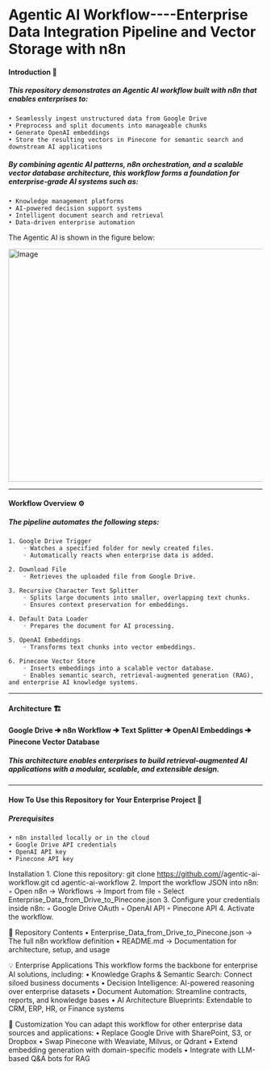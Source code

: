 # Agentic AI Workflow----Enterprise Data Integration Pipeline and Vector Storage with n8n

#### Introduction 📌
##### This repository demonstrates an Agentic AI workflow built with n8n that enables enterprises to:
    • Seamlessly ingest unstructured data from Google Drive
    • Preprocess and split documents into manageable chunks
    • Generate OpenAI embeddings
    • Store the resulting vectors in Pinecone for semantic search and downstream AI applications
    
##### By combining agentic AI patterns, n8n orchestration, and a scalable vector database architecture, this workflow forms a foundation for enterprise-grade AI systems such as:
    • Knowledge management platforms
    • AI-powered decision support systems
    • Intelligent document search and retrieval
    • Data-driven enterprise automation

The Agentic AI is shown in the figure below:

<img width="982" height="462" alt="Image" src="https://github.com/user-attachments/assets/71e76da7-1cbb-47ce-9834-6d24e2301eb0" />

---

#### Workflow Overview  ⚙️ 
##### The pipeline automates the following steps:

    1. Google Drive Trigger
        ◦ Watches a specified folder for newly created files.
        ◦ Automatically reacts when enterprise data is added.
        
    2. Download File
        ◦ Retrieves the uploaded file from Google Drive.
        
    3. Recursive Character Text Splitter
        ◦ Splits large documents into smaller, overlapping text chunks.
        ◦ Ensures context preservation for embeddings.
        
    4. Default Data Loader
        ◦ Prepares the document for AI processing.
        
    5. OpenAI Embeddings
        ◦ Transforms text chunks into vector embeddings.
        
    6. Pinecone Vector Store
        ◦ Inserts embeddings into a scalable vector database.
        ◦ Enables semantic search, retrieval-augmented generation (RAG), and enterprise AI knowledge systems.


---

#### Architecture  🏗️ 

#### Google Drive 🠊  n8n Workflow 🠊 Text Splitter 🠊  OpenAI Embeddings 🠊 Pinecone Vector Database

##### This architecture enables enterprises to build retrieval-augmented AI applications with a modular, scalable, and extensible design.

---

#### How To Use this Repository for Your Enterprise Project  🚀 

##### Prerequisites
    • n8n installed locally or in the cloud
    • Google Drive API credentials
    • OpenAI API key
    • Pinecone API key
    
Installation
    1. Clone this repository:
       git clone https://github.com/<your-username>/agentic-ai-workflow.git
       cd agentic-ai-workflow
    2. Import the workflow JSON into n8n:
        ◦ Open n8n → Workflows → Import from file
        ◦ Select Enterprise_Data_from_Drive_to_Pinecone.json
    3. Configure your credentials inside n8n:
        ◦ Google Drive OAuth
        ◦ OpenAI API
        ◦ Pinecone API
    4. Activate the workflow.

📂 Repository Contents
    • Enterprise_Data_from_Drive_to_Pinecone.json → The full n8n workflow definition
    • README.md → Documentation for architecture, setup, and usage

💡 Enterprise Applications
This workflow forms the backbone for enterprise AI solutions, including:
    • Knowledge Graphs & Semantic Search: Connect siloed business documents
    • Decision Intelligence: AI-powered reasoning over enterprise datasets
    • Document Automation: Streamline contracts, reports, and knowledge bases
    • AI Architecture Blueprints: Extendable to CRM, ERP, HR, or Finance systems

🧩 Customization
You can adapt this workflow for other enterprise data sources and applications:
    • Replace Google Drive with SharePoint, S3, or Dropbox
    • Swap Pinecone with Weaviate, Milvus, or Qdrant
    • Extend embedding generation with domain-specific models
    • Integrate with LLM-based Q&A bots for RAG


